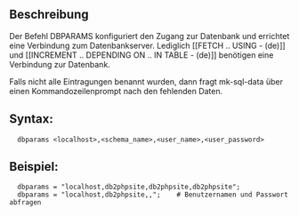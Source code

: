## Beschreibung

Der Befehl DBPARAMS konfiguriert den Zugang zur Datenbank und errichtet eine Verbindung zum Datenbankserver. Lediglich [[FETCH .. USING - (de)]] und [[INCREMENT .. DEPENDING ON .. IN TABLE - (de)]] benötigen eine Verbindung zur Datenbank.

Falls nicht alle Eintragungen benannt wurden, dann fragt mk-sql-data über einen Kommandozeilenprompt nach den fehlenden Daten.

## Syntax:
```
  dbparams <localhost>,<schema_name>,<user_name>,<user_password>
```

## Beispiel:
```
  dbparams = "localhost,db2phpsite,db2phpsite,db2phpsite";
  dbparams = "localhost,db2phpsite,,";    # Benutzernamen und Passwort abfragen
```